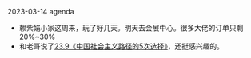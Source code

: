 2023-03-14 agenda
- 赖紫娟小家这周来，玩了好几天。明天去会展中心。很多大佬的订单只剩20%~30%
- 和老哥说了[23.9《中国社会主义路径的5次选择》](z_文献笔记/23.9《中国社会主义路径的5次选择》.md)，还挺感兴趣的。